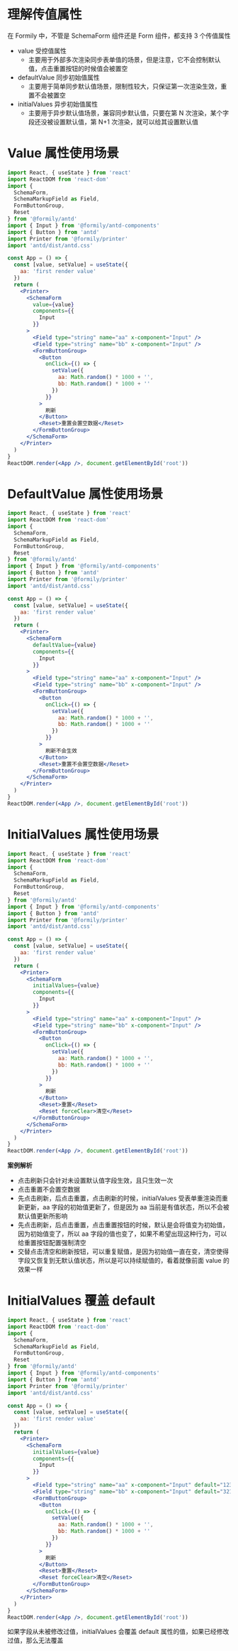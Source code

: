# 理解传值属性

在 Formily 中，不管是 SchemaForm 组件还是 Form 组件，都支持 3 个传值属性

- value 受控值属性
  - 主要用于外部多次渲染同步表单值的场景，但是注意，它不会控制默认值，点击重置按钮的时候值会被置空
- defaultValue 同步初始值属性
  - 主要用于简单同步默认值场景，限制性较大，只保证第一次渲染生效，重置不会被置空
- initialValues 异步初始值属性
  - 主要用于异步默认值场景，兼容同步默认值，只要在第 N 次渲染，某个字段还没被设置默认值，第 N+1 次渲染，就可以给其设置默认值

# Value 属性使用场景

```jsx
import React, { useState } from 'react'
import ReactDOM from 'react-dom'
import {
  SchemaForm,
  SchemaMarkupField as Field,
  FormButtonGroup,
  Reset
} from '@formily/antd'
import { Input } from '@formily/antd-components'
import { Button } from 'antd'
import Printer from '@formily/printer'
import 'antd/dist/antd.css'

const App = () => {
  const [value, setValue] = useState({
    aa: 'first render value'
  })
  return (
    <Printer>
      <SchemaForm
        value={value}
        components={{
          Input
        }}
      >
        <Field type="string" name="aa" x-component="Input" />
        <Field type="string" name="bb" x-component="Input" />
        <FormButtonGroup>
          <Button
            onClick={() => {
              setValue({
                aa: Math.random() * 1000 + '',
                bb: Math.random() * 1000 + ''
              })
            }}
          >
            刷新
          </Button>
          <Reset>重置会置空数据</Reset>
        </FormButtonGroup>
      </SchemaForm>
    </Printer>
  )
}
ReactDOM.render(<App />, document.getElementById('root'))
```

# DefaultValue 属性使用场景

```jsx
import React, { useState } from 'react'
import ReactDOM from 'react-dom'
import {
  SchemaForm,
  SchemaMarkupField as Field,
  FormButtonGroup,
  Reset
} from '@formily/antd'
import { Input } from '@formily/antd-components'
import { Button } from 'antd'
import Printer from '@formily/printer'
import 'antd/dist/antd.css'

const App = () => {
  const [value, setValue] = useState({
    aa: 'first render value'
  })
  return (
    <Printer>
      <SchemaForm
        defaultValue={value}
        components={{
          Input
        }}
      >
        <Field type="string" name="aa" x-component="Input" />
        <Field type="string" name="bb" x-component="Input" />
        <FormButtonGroup>
          <Button
            onClick={() => {
              setValue({
                aa: Math.random() * 1000 + '',
                bb: Math.random() * 1000 + ''
              })
            }}
          >
            刷新不会生效
          </Button>
          <Reset>重置不会置空数据</Reset>
        </FormButtonGroup>
      </SchemaForm>
    </Printer>
  )
}
ReactDOM.render(<App />, document.getElementById('root'))
```

# InitialValues 属性使用场景

```jsx
import React, { useState } from 'react'
import ReactDOM from 'react-dom'
import {
  SchemaForm,
  SchemaMarkupField as Field,
  FormButtonGroup,
  Reset
} from '@formily/antd'
import { Input } from '@formily/antd-components'
import { Button } from 'antd'
import Printer from '@formily/printer'
import 'antd/dist/antd.css'

const App = () => {
  const [value, setValue] = useState({
    aa: 'first render value'
  })
  return (
    <Printer>
      <SchemaForm
        initialValues={value}
        components={{
          Input
        }}
      >
        <Field type="string" name="aa" x-component="Input" />
        <Field type="string" name="bb" x-component="Input" />
        <FormButtonGroup>
          <Button
            onClick={() => {
              setValue({
                aa: Math.random() * 1000 + '',
                bb: Math.random() * 1000 + ''
              })
            }}
          >
            刷新
          </Button>
          <Reset>重置</Reset>
          <Reset forceClear>清空</Reset>
        </FormButtonGroup>
      </SchemaForm>
    </Printer>
  )
}
ReactDOM.render(<App />, document.getElementById('root'))
```

**案例解析**

- 点击刷新只会针对未设置默认值字段生效，且只生效一次
- 点击重置不会置空数据
- 先点击刷新，后点击重置，点击刷新的时候，initialValues 受表单重渲染而重新更新，aa 字段的初始值更新了，但是因为 aa 当前是有值状态，所以不会被默认值更新所影响
- 先点击刷新，后点击重置，点击重置按钮的时候，默认是会将值变为初始值，因为初始值变了，所以 aa 字段的值也变了，如果不希望出现这种行为，可以给重置按钮配置强制清空
- 交替点击清空和刷新按钮，可以重复赋值，是因为初始值一直在变，清空使得字段又恢复到无默认值状态，所以是可以持续赋值的，看着就像前面 value 的效果一样

# InitialValues 覆盖 default

```jsx
import React, { useState } from 'react'
import ReactDOM from 'react-dom'
import {
  SchemaForm,
  SchemaMarkupField as Field,
  FormButtonGroup,
  Reset
} from '@formily/antd'
import { Input } from '@formily/antd-components'
import { Button } from 'antd'
import Printer from '@formily/printer'
import 'antd/dist/antd.css'

const App = () => {
  const [value, setValue] = useState({
    aa: 'first render value'
  })
  return (
    <Printer>
      <SchemaForm
        initialValues={value}
        components={{
          Input
        }}
      >
        <Field type="string" name="aa" x-component="Input" default="123" />
        <Field type="string" name="bb" x-component="Input" default="321" />
        <FormButtonGroup>
          <Button
            onClick={() => {
              setValue({
                aa: Math.random() * 1000 + '',
                bb: Math.random() * 1000 + ''
              })
            }}
          >
            刷新
          </Button>
          <Reset>重置</Reset>
          <Reset forceClear>清空</Reset>
        </FormButtonGroup>
      </SchemaForm>
    </Printer>
  )
}
ReactDOM.render(<App />, document.getElementById('root'))
```

如果字段从未被修改过值，initialValues 会覆盖 default 属性的值，如果已经修改过值，那么无法覆盖
